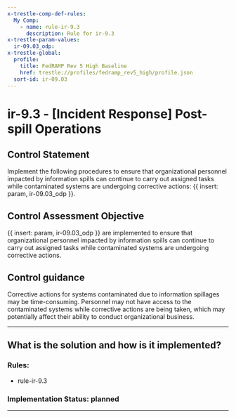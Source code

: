```yaml
---
x-trestle-comp-def-rules:
  My Comp:
    - name: rule-ir-9.3
      description: Rule for ir-9.3
x-trestle-param-values:
  ir-09.03_odp:
x-trestle-global:
  profile:
    title: FedRAMP Rev 5 High Baseline
    href: trestle://profiles/fedramp_rev5_high/profile.json
  sort-id: ir-09.03
---
```


# ir-9.3 - \[Incident Response\] Post-spill Operations

## Control Statement

Implement the following procedures to ensure that organizational personnel impacted by information spills can continue to carry out assigned tasks while contaminated systems are undergoing corrective actions: {{ insert: param, ir-09.03_odp }}.

## Control Assessment Objective

{{ insert: param, ir-09.03_odp }} are implemented to ensure that organizational personnel impacted by information spills can continue to carry out assigned tasks while contaminated systems are undergoing corrective actions.

## Control guidance

Corrective actions for systems contaminated due to information spillages may be time-consuming. Personnel may not have access to the contaminated systems while corrective actions are being taken, which may potentially affect their ability to conduct organizational business.

______________________________________________________________________

## What is the solution and how is it implemented?

<!-- For implementation status enter one of: implemented, partial, planned, alternative, not-applicable -->

<!-- Note that the list of rules under ### Rules: is read-only and changes will not be captured after assembly to JSON -->

<!-- Add control implementation description here for control: ir-9.3 -->

### Rules:

  - rule-ir-9.3

### Implementation Status: planned

______________________________________________________________________
